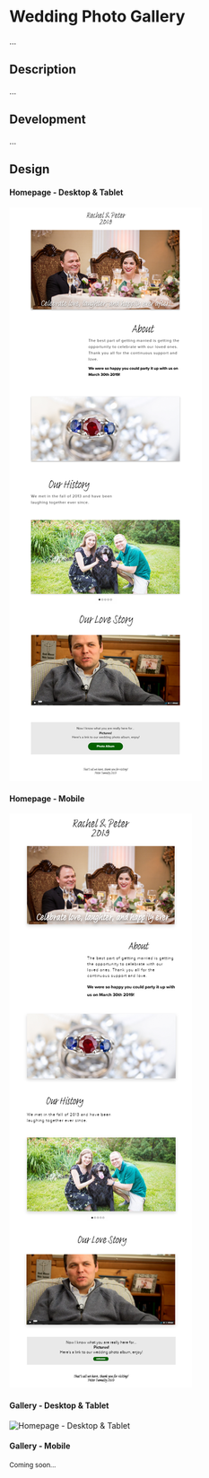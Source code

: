 # Wedding Photo Gallery

...

## Description

...

## Development

...

## Design

#### Homepage - Desktop & Tablet
![Homepage - Desktop & Tablet](./docs/TumultyEverAfter-IpadDesktop-Home.png)

#### Homepage - Mobile
![Homepage - Desktop & Tablet](./docs/TumultyEverAfter-Mobile-Home.png)

#### Gallery - Desktop & Tablet
![Homepage - Desktop & Tablet](./docs/TumultyEverAfter-IpadDesktop-Gallery.png)

#### Gallery - Mobile
<sup>Coming soon...</sup>